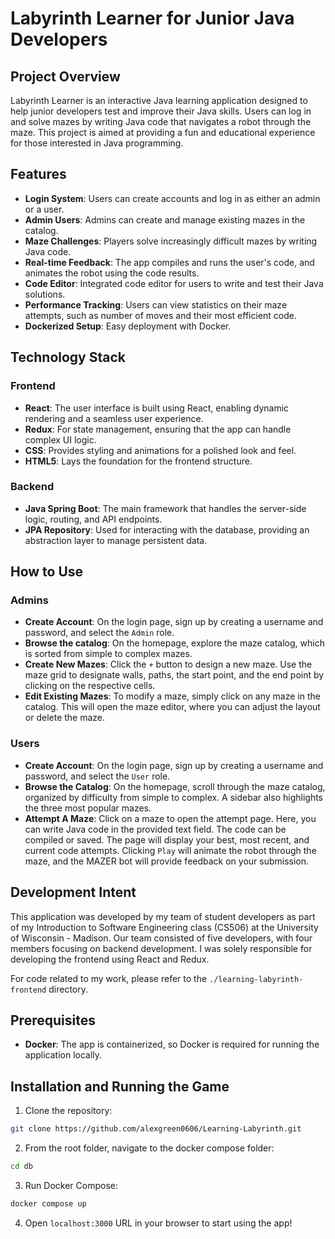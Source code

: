 # Labyrinth Learner for Junior Java Developers

## Project Overview

Labyrinth Learner is an interactive Java learning application designed to help junior developers test and improve their Java skills. Users can log in and solve mazes by writing Java code that navigates a robot through the maze. This project is aimed at providing a fun and educational experience for those interested in Java programming.

## Features

- **Login System**: Users can create accounts and log in as either an admin or a user.
- **Admin Users**: Admins can create and manage existing mazes in the catalog.
- **Maze Challenges**: Players solve increasingly difficult mazes by writing Java code.
- **Real-time Feedback**: The app compiles and runs the user's code, and animates the robot using the code results.
- **Code Editor**: Integrated code editor for users to write and test their Java solutions.
- **Performance Tracking**: Users can view statistics on their maze attempts, such as number of moves and their most efficient code.
- **Dockerized Setup**: Easy deployment with Docker.

## Technology Stack

### Frontend

- **React**: The user interface is built using React, enabling dynamic rendering and a seamless user experience.
- **Redux**: For state management, ensuring that the app can handle complex UI logic.
- **CSS**: Provides styling and animations for a polished look and feel.
- **HTML5**: Lays the foundation for the frontend structure.

### Backend

- **Java Spring Boot**: The main framework that handles the server-side logic, routing, and API endpoints.
- **JPA Repository**: Used for interacting with the database, providing an abstraction layer to manage persistent data.

## How to Use

### Admins

- **Create Account**: On the login page, sign up by creating a username and password, and select the `Admin` role.
- **Browse the catalog**: On the homepage, explore the maze catalog, which is sorted from simple to complex mazes.
- **Create New Mazes**: Click the `+` button to design a new maze. Use the maze grid to designate walls, paths, the start point, and the end point by clicking on the respective cells.
- **Edit Existing Mazes**:  To modify a maze, simply click on any maze in the catalog. This will open the maze editor, where you can adjust the layout or delete the maze.

### Users

- **Create Account**: On the login page, sign up by creating a username and password, and select the `User` role.
- **Browse the Catalog**: On the homepage, scroll through the maze catalog, organized by difficulty from simple to complex. A sidebar also highlights the three most popular mazes.
- **Attempt A Maze**: Click on a maze to open the attempt page. Here, you can write Java code in the provided text field. The code can be compiled or saved. The page will display your best, most recent, and current code attempts. Clicking `Play` will animate the robot through the maze, and the MAZER bot will provide feedback on your submission.

## Development Intent

This application was developed by my team of student developers as part of my Introduction to Software Engineering class (CS506) at the University of Wisconsin - Madison. Our team consisted of five developers, with four members focusing on backend development. I was solely responsible for developing the frontend using React and Redux.

For code related to my work, please refer to the `./learning-labyrinth-frontend` directory.

## Prerequisites

- **Docker**: The app is containerized, so Docker is required for running the application locally.

## Installation and Running the Game

1. Clone the repository:
```bash
git clone https://github.com/alexgreen0606/Learning-Labyrinth.git
```

2. From the root folder, navigate to the docker compose folder:
```bash
cd db
```

3. Run Docker Compose:
```bash
docker compose up
```

4. Open `localhost:3000` URL in your browser to start using the app!